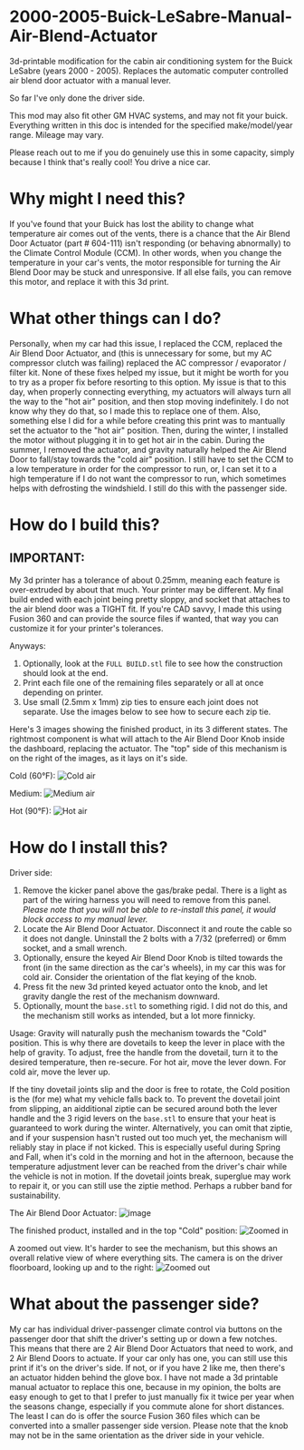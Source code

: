 # 2000-2005-Buick-LeSabre-Manual-Air-Blend-Actuator
3d-printable modification for the cabin air conditioning system for the Buick LeSabre (years 2000 - 2005). Replaces the automatic computer controlled air blend door actuator with a manual lever.

So far I've only done the driver side.

This mod may also fit other GM HVAC systems, and may not fit your buick. Everything written in this doc is intended for the specified make/model/year range. Mileage may vary.

Please reach out to me if you do genuinely use this in some capacity, simply because I think that's really cool! You drive a nice car.


# Why might I need this?
If you've found that your Buick has lost the ability to change what temperature air comes out of the vents, there is a chance that the Air Blend Door Actuator (part # 604-111) isn't responding (or behaving abnormally) to the Climate Control Module (CCM). In other words, when you change the temperature in your car's vents, the motor responsible for turning the Air Blend Door may be stuck and unresponsive. If all else fails, you can remove this motor, and replace it with this 3d print.


# What other things can I do?
Personally, when my car had this issue, I replaced the CCM, replaced the Air Blend Door Actuator, and (this is unnecessary for some, but my AC compressor clutch was failing) replaced the AC compressor / evaporator / filter kit. None of these fixes helped my issue, but it might be worth for you to try as a proper fix before resorting to this option. My issue is that to this day, when properly connecting everything, my actuators will always turn all the way to the "hot air" position, and then stop moving indefinitely. I do not know why they do that, so I made this to replace one of them.
Also, something else I did for a while before creating this print was to mantually set the actuator to the "hot air" position. Then, during the winter, I installed the motor without plugging it in to get hot air in the cabin. During the summer, I removed the actuator, and gravity naturally helped the Air Blend Door to fall/stay towards the "cold air" position. I still have to set the CCM to a low temperature in order for the compressor to run, or, I can set it to a high temperature if I do not want the compressor to run, which sometimes helps with defrosting the windshield. I still do this with the passenger side.


# How do I build this?
## IMPORTANT:
My 3d printer has a tolerance of about 0.25mm, meaning each feature is over-extruded by about that much. Your printer may be different. My final build ended with each joint being pretty sloppy, and socket that attaches to the air blend door was a TIGHT fit. If you're CAD savvy, I made this using Fusion 360 and can provide the source files if wanted, that way you can customize it for your printer's tolerances.

Anyways:
1. Optionally, look at the `FULL BUILD.stl` file to see how the construction should look at the end.
2. Print each file one of the remaining files separately or all at once depending on printer.
3. Use small (2.5mm x 1mm) zip ties to ensure each joint does not separate. Use the images below to see how to secure each zip tie.

Here's 3 images showing the finished product, in its 3 different states.
The rightmost component is what will attach to the Air Blend Door Knob inside the dashboard, replacing the actuator.
The "top" side of this mechanism is on the right of the images, as it lays on it's side.

Cold (60°F):
![Cold air](https://github.com/user-attachments/assets/509864ff-276a-4aec-baca-f5ad1b1e467b)

Medium:
![Medium air](https://github.com/user-attachments/assets/6975f752-4f5a-40f5-a843-ae95530c0a96)

Hot (90°F):
![Hot air](https://github.com/user-attachments/assets/04dce315-278d-4859-9a42-dfdb36c186ec)


# How do I install this?
Driver side:
1. Remove the kicker panel above the gas/brake pedal. There is a light as part of the wiring harness you will need to remove from this panel. _Please note that you will not be able to re-install this panel, it would block access to my manual lever._
2. Locate the Air Blend Door Actuator. Disconnect it and route the cable so it does not dangle. Uninstall the 2 bolts with a 7/32 (preferred) or 6mm socket, and a small wrench.
3. Optionally, ensure the keyed Air Blend Door Knob is tilted towards the front (in the same direction as the car's wheels), in my car this was for cold air. Consider the orientation of the flat keying of the knob.
4. Press fit the new 3d printed keyed actuator onto the knob, and let gravity dangle the rest of the mechanism downward.
5. Optionally, mount the `base.stl` to something rigid. I did not do this, and the mechanism still works as intended, but a lot more finnicky.

Usage:
Gravity will naturally push the mechanism towards the "Cold" position. This is why there are dovetails to keep the lever in place with the help of gravity. To adjust, free the handle from the dovetail, turn it to the desired temperature, then re-secure.
For hot air, move the lever down.
For cold air, move the lever up.

If the tiny dovetail joints slip and the door is free to rotate, the Cold position is the (for me) what my vehicle falls back to. To prevent the dovetail joint from slipping, an aidditional ziptie can be secured around both the lever handle and the 3 rigid levers on the `base.stl` to ensure that your heat is guaranteed to work during the winter. Alternatively, you can omit that ziptie, and if your suspension hasn't rusted out too much yet, the mechanism will reliably stay in place if not kicked. This is especially useful during Spring and Fall, when it's cold in the morning and hot in the afternoon, because the temperature adjustment lever can be reached from the driver's chair while the vehicle is not in motion.
If the dovetail joints break, superglue may work to repair it, or you can still use the ziptie method. Perhaps a rubber band for sustainability.

The Air Blend Door Actuator:
![image](https://github.com/user-attachments/assets/517a4138-2f0c-4595-89c5-7e7318045ee5)

The finished product, installed and in the top "Cold" position:
![Zoomed in](https://github.com/user-attachments/assets/10a9d825-9148-40a0-96b2-55d14ad71843)

A zoomed out view. It's harder to see the mechanism, but this shows an overall relative view of where everything sits. The camera is on the driver floorboard, looking up and to the right:
![Zoomed out](https://github.com/user-attachments/assets/4212a940-bf58-4f05-8c4b-014694dbe75a)


# What about the passenger side?
My car has individual driver-passenger climate control via buttons on the passenger door that shift the driver's setting up or down a few notches. This means that there are 2 Air Blend Door Actuators that need to work, and 2 Air Blend Doors to actuate. If your car only has one, you can still use this print if it's on the driver's side. If not, or if you have 2 like me, then there's an actuator hidden behind the glove box. I have not made a 3d printable manual actuator to replace this one, because in my opinion, the bolts are easy enough to get to that I prefer to just manually fix it twice per year when the seasons change, especially if you commute alone for short distances. The least I can do is offer the source Fusion 360 files which can be converted into a smaller passenger side version. Please note that the knob may not be in the same orientation as the driver side in your vehicle.
